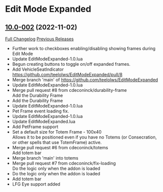 # Edit Mode Expanded

## [10.0-002](https://github.com/teelolws/EditModeExpanded/tree/10.0-002) (2022-11-02)
[Full Changelog](https://github.com/teelolws/EditModeExpanded/compare/10.0-001a...10.0-002) [Previous Releases](https://github.com/teelolws/EditModeExpanded/releases)

- Further work to checkboxes enabling/disabling showing frames during Edit Mode  
- Update EditModeExpanded-1.0.lua  
- Begun creating buttons to toggle on/off expanded frames.  
- Add VehicleSeatIndicator  
    https://github.com/teelolws/EditModeExpanded/pull/8  
- Merge branch 'main' of https://github.com/teelolws/EditModeExpanded  
- Update EditModeExpanded-1.0.lua  
- Merge pull request #8 from cdeconinck/durability-frame  
    Add the Durability Frame  
- Add the Durability Frame  
- Update EditModeExpanded-1.0.lua  
- Pet Frame event loading fix.  
- Update EditModeExpanded-1.0.lua  
- Update EditModeExpanded.lua  
- Add PetFrame support  
- Set a default size for Totem Frame - 100x40  
    Allows it to be positioned even if you have no Totems (or Consecration, or other spells that use TotemFrame) active.  
- Merge pull request #6 from cdeconinck/totems  
    Add totem bar  
- Merge branch 'main' into totems  
- Merge pull request #7 from cdeconinck/fix-loading  
    Do the logic only when the addon is loaded  
- Do the logic only when the addon is loaded  
- Add totem bar  
- LFG Eye support added  

